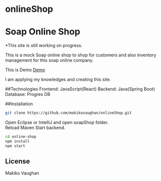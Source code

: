 # onlineShop

# Soap Online Shop

\*This site is still working on progress.

This is a mock Soap online shop to shop for customers and also inventory management for this soap online company.

This is Demo
[Demo](Demo.mov)

I am applying my knowledges and creating this site.

##Technologies
Frontend: JavaScript(React)
Backend: Java(Spring Boot)
Database: Progres DB

##Installation

```bash
git clone https://github.com/makikovaughan/onlineShop.git
```

Open Eclipse or IntelliJ and open soapShop folder.
<br/>
Reload Maven
Start backend.

```bash
cd online-shop
npm install
npm start
```

## License

Makiko Vaughan
